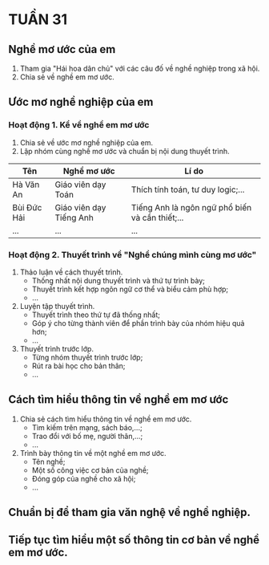 # TUẦN 31

## Nghề mơ ước của em
1. Tham gia "Hái hoa dân chủ" với các câu đố về nghề nghiệp trong xã hội.
2. Chia sẻ về nghề em mơ ước.

## Ước mơ nghề nghiệp của em
### Hoạt động 1. Kể về nghề em mơ ước
1. Chia sẻ về ước mơ nghề nghiệp của em.
2. Lập nhóm cùng nghề mơ ước và chuẩn bị nội dung thuyết trình.

| Tên | Nghề mơ ước | Lí do |
|---|---|---|
| Hà Văn An | Giáo viên dạy Toán | Thích tính toán, tư duy logic;... |
| Bùi Đức Hải | Giáo viên dạy Tiếng Anh | Tiếng Anh là ngôn ngữ phổ biến và cần thiết;... |
| ... | ... | ... |

### Hoạt động 2. Thuyết trình về "Nghề chúng mình cùng mơ ước"
1. Thảo luận về cách thuyết trình.
    - Thống nhất nội dung thuyết trình và thứ tự trình bày;
    - Thuyết trình kết hợp ngôn ngữ cơ thể và biểu cảm phù hợp;
    - ...
2. Luyện tập thuyết trình.
    - Thuyết trình theo thứ tự đã thống nhất;
    - Góp ý cho từng thành viên để phần trình bày của nhóm hiệu quả hơn;
    - ...
3. Thuyết trình trước lớp.
    - Từng nhóm thuyết trình trước lớp;
    - Rút ra bài học cho bản thân;
    - ...

## Cách tìm hiểu thông tin về nghề em mơ ước
1. Chia sẻ cách tìm hiểu thông tin về nghề em mơ ước.
    - Tìm kiếm trên mạng, sách báo,...;
    - Trao đổi với bố mẹ, người thân,...;
    - ...
2. Trình bày thông tin về một nghề em mơ ước.
    - Tên nghề;
    - Một số công việc cơ bản của nghề;
    - Đóng góp của nghề cho xã hội;
    - ...

## Chuẩn bị để tham gia văn nghệ về nghề nghiệp.
## Tiếp tục tìm hiểu một số thông tin cơ bản về nghề em mơ ước.
